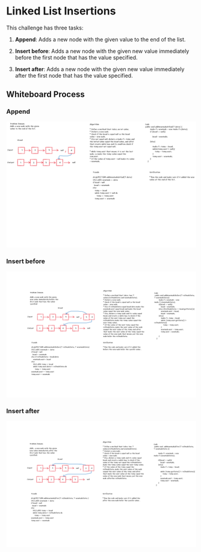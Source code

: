 # Linked List Insertions

This challenge has three tasks:

1. **Append**: Adds a new node with the given value to the end of the list.

2. **Insert before**: Adds a new node with the given new value immediately before the first node that has the value specified.

3. **Insert after**: Adds a new node with the given new value immediately after the first node that has the value specified.

## Whiteboard Process

### Append 

![Append](/challenges/linked-list/lib/src/main/java/linkedList/image/code-06-addNodeAtTheEnd.png)

### Insert before

![Insert before](/challenges/linked-list/lib/src/main/java/linkedList/image/code-06-addNodeBefore.png)

### Insert after

![Insert after](/challenges/linked-list/lib/src/main/java/linkedList/image/code-06-addNodeAfter.png)